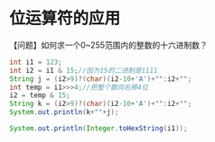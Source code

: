 # 位运算符的应用

【问题】如何求一个0~255范围内的整数的十六进制数？
```java
int i1 = 123;
int i2 = i1 & 15;//因为15的二进制是1111
String j = (i2>9)?(char)(i2-10+'A')+"":i2+"";
int temp = i1>>>4;//把整个数向右移4位
i2 = temp & 15;
String k = (i2>9)?(char)(i2-10+'A')+"":i2+"";
System.out.println(k+""+j);

System.out.println(Integer.toHexString(i1));
```
